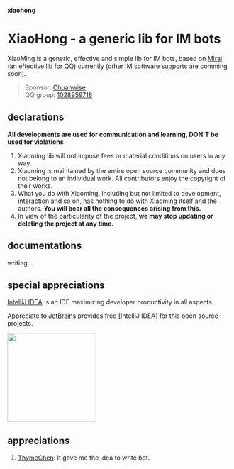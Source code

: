 **xiaohong**
# XiaoHong - a generic lib for IM bots

XiaoMing is a generic, effective and simple lib for IM bots, based on [Mirai](https://github.com/mamoe/mirai) (an effective lib for QQ) currently (other IM software supports are comming soon).


> Sponsor: [Chuanwise](https://github.com/Chuanwise) <br>
> QQ group: [1028959718](https://jq.qq.com/?_wv=1027&k=sjBXo6xh)

## declarations

**All developments are used for communication and learning, DON'T be used for violations**

1. Xiaoming lib will not impose fees or material conditions on users in any way. 
1. Xiaoming is maintained by the entire open source community and does not belong to an individual work. All contributors enjoy the copyright of their works. 
1. What you do with Xiaoming, including but not limited to development, interaction and so on, has nothing to do with Xiaoming itself and the authors. **You will bear all the consequences arising from this.** 
1. In view of the particularity of the project, **we may stop updating or deleting the project at any time.**

## documentations

writing...

## special appreciations

[IntelliJ IDEA](https://zh.wikipedia.org/zh-hans/IntelliJ_IDEA) 
Is an IDE maximizing developer productivity in all aspects.

Appreciate to [JetBrains](https://www.jetbrains.com/?from=XiaoMingBot) provides free [IntelliJ IDEA] for this open source projects.

[<img src=".github/jetbrains-variant-3.png" width="200"/>](https://www.jetbrains.com/?from=XiaoMingBot)

## appreciations
1. [ThymeChen](https://github.com/ThymeChen): It gave me the idea to write bot.
